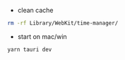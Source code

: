 - clean cache
```bash
rm -rf Library/WebKit/time-manager/
```

- start on mac/win
```bash
yarn tauri dev 
```
